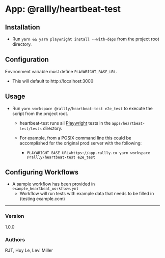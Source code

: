 # App:  @rallly/heartbeat-test

## Installation
* Run `yarn && yarn playwright install --with-deps` from the project root directory.

## Configuration
Environment variable must define `PLAYWRIGHT_BASE_URL`.
* This will default to http://localhost:3000

## Usage
* Run `yarn workspace @rallly/heartbeat-test e2e_test` to execute the script from the project root. 

    * heartbeat-test runs all [Playwright](https://wwww.playwright.dev) tests in the `apps/heartbeat-test/tests` directory.

    * For example, from a POSIX command line this could be accomplished for the original prod server with the following:
        * `PLAYWRIGHT_BASE_URL=https://app.rallly.co yarn workspace @rallly/heartbeat-test e2e_test`

## Configuring Workflows
* A sample workflow has been provided in `example_heartbeat_workflow.yml`
   * Workflow will run tests with example data that needs to be filled in (testing example.com)


---
### Version
1.0.0

### Authors
RJT, Huy Le, Levi Miller
